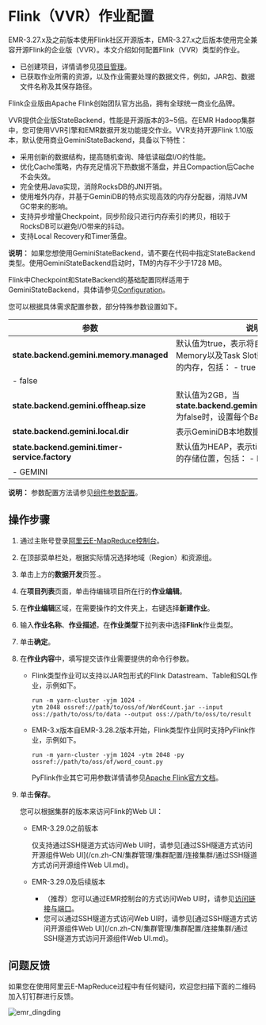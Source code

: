 # Flink（VVR）作业配置

EMR-3.27.x及之前版本使用Flink社区开源版本，EMR-3.27.x之后版本使用完全兼容开源Flink的企业版（VVR）。本文介绍如何配置Flink（VVR）类型的作业。

-   已创建项目，详情请参见[项目管理](/cn.zh-CN/数据开发/项目管理.md)。
-   已获取作业所需的资源，以及作业需要处理的数据文件，例如，JAR包、数据文件名称及其保存路径。

Flink企业版由Apache Flink创始团队官方出品，拥有全球统一商业化品牌。

VVR提供企业版StateBackend，性能是开源版本的3~5倍。在EMR Hadoop集群中，您可使用VVR引擎和EMR数据开发功能提交作业。VVR支持开源Flink 1.10版本，默认使用商业GeminiStateBackend，具备以下特性：

-   采用创新的数据结构，提高随机查询、降低读磁盘I/O的性能。
-   优化Cache策略，内存充足情况下热数据不落盘，并且Compaction后Cache不会失效。
-   完全使用Java实现，消除RocksDB的JNI开销。
-   使用堆外内存，并基于GeminiDB的特点实现高效的内存分配器，消除JVM GC带来的影响。
-   支持异步增量Checkpoint，同步阶段只进行内存索引的拷贝，相较于RocksDB可以避免I/O带来的抖动。
-   支持Local Recovery和Timer落盘。

**说明：** 如果您想使用GeminiStateBackend，请不要在代码中指定StateBackend类型。使用GeminiStateBackend启动时，TM的内存不少于1728 MB。

Flink中Checkpoint和StateBackend的基础配置同样适用于GeminiStateBackend，具体请参见[Configuration](https://ci.apache.org/projects/flink/flink-docs-release-1.10/ops/config.html#checkpoints-and-state-backends)。

您可以根据具体需求配置参数，部分特殊参数设置如下。

|参数|说明|
|--|--|
|**state.backend.gemini.memory.managed**|默认值为true，表示将自动根据Managed Memory以及Task Slot数计算每个Backend的内存，包括： -   true
-   false |
|**state.backend.gemini.offheap.size**|默认值为2GB，当**state.backend.gemini.memory.managed**为false时，设置每个Backend的内存。|
|**state.backend.gemini.local.dir**|表示GeminiDB本地数据文件的存放目录。|
|**state.backend.gemini.timer-service.factory**|默认值为HEAP，表示timer-service state的存储位置，包括： -   HEAP
-   GEMINI |

**说明：** 参数配置方法请参见[组件参数配置](/cn.zh-CN/集群管理/第三方软件/组件参数配置.md)。

## 操作步骤

1.  通过主账号登录[阿里云E-MapReduce控制台](https://emr.console.aliyun.com)。

2.  在顶部菜单栏处，根据实际情况选择地域（Region）和资源组。

3.  单击上方的**数据开发**页签.。

4.  在**项目列表**页面，单击待编辑项目所在行的**作业编辑**。

5.  在**作业编辑**区域，在需要操作的文件夹上，右键选择**新建作业**。

6.  输入**作业名称**、**作业描述**，在**作业类型**下拉列表中选择**Flink**作业类型。

7.  单击**确定**。

8.  在**作业内容**中，填写提交该作业需要提供的命令行参数。

    -   Flink类型作业可以支持以JAR包形式的Flink Datastream、Table和SQL作业，示例如下。

        ```
        run -m yarn-cluster -yjm 1024 -ytm 2048 ossref://path/to/oss/of/WordCount.jar --input oss://path/to/oss/to/data --output oss://path/to/oss/to/result
        ```

    -   EMR-3.x版本自EMR-3.28.2版本开始，Flink类型作业同时支持PyFlink作业，示例如下。

        ```
        run -m yarn-cluster -yjm 1024 -ytm 2048 -py ossref://path/to/oss/of/word_count.py
        ```

        PyFlink作业其它可用参数详情请参见[Apache Flink官方文档](https://ci.apache.org/projects/flink/flink-docs-release-1.10/ops/cli.html#usage)。

9.  单击**保存**。

    您可以根据集群的版本来访问Flink的Web UI：

    -   EMR-3.29.0之前版本

        仅支持通过SSH隧道方式访问Web UI时，请参见[通过SSH隧道方式访问开源组件Web UI](/cn.zh-CN/集群管理/集群配置/连接集群/通过SSH隧道方式访问开源组件Web UI.md)。

    -   EMR-3.29.0及后续版本
        -   （推荐）您可以通过EMR控制台的方式访问Web UI时，请参见[访问链接与端口](/cn.zh-CN/集群管理/集群配置/访问链接与端口.md)。
        -   您可以通过SSH隧道方式访问Web UI时，请参见[通过SSH隧道方式访问开源组件Web UI](/cn.zh-CN/集群管理/集群配置/连接集群/通过SSH隧道方式访问开源组件Web UI.md)。

## 问题反馈

如果您在使用阿里云E-MapReduce过程中有任何疑问，欢迎您扫描下面的二维码加入钉钉群进行反馈。

![emr_dingding](https://static-aliyun-doc.oss-cn-hangzhou.aliyuncs.com/assets/img/zh-CN/2440659951/p81620.png)

